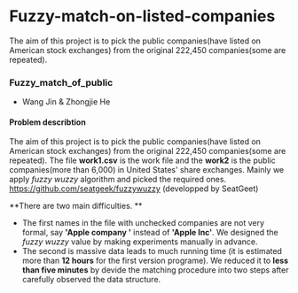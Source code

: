 # Fuzzy-match-on-listed-companies
The aim of this project is to pick the public companies(have listed on American stock exchanges) from the original 222,450 companies(some are repeated).

### Fuzzy_match_of_public
- Wang Jin & Zhongjie He

#### Problem describtion
The aim of this project is to pick the public companies(have listed on American stock exchanges) from the original 222,450 companies(some are repeated). The file **work1.csv** is the work file and the **work2** is the public companies(more than 6,000) in United States' share exchanges. Mainly we apply *fuzzy wuzzy* algorithm and picked the required ones. https://github.com/seatgeek/fuzzywuzzy (developped by SeatGeet)

**There are two main difficulties. **
- The first names in the file with unchecked companies are not very formal, say **'Apple company '** instead of **'Apple Inc'**. We designed the *fuzzy wuzzy* value by making experiments manually in advance. 
- The second is massive data leads to much running time (it is estimated more than **12 hours** for the first version programe). We reduced it to **less than five minutes** by devide the matching procedure into two steps after carefully observed the data structure.


